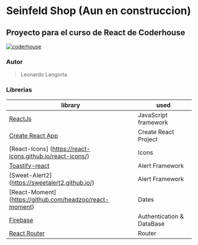 # Seinfeld Shop   (Aun en construccion)

## Proyecto para el curso de React de Coderhouse

[![coderhouse](https://emprelatam.com/wp-content/uploads/2019/10/logos-coderhouse-01.png)](https://www.coderhouse.com/)

### Autor
>Leonardo Langorta


### Librerias
| library                                                          | used                      |
| ---------------------------------------------------------------- | ------------------------- |
| [ReactJs](https://es.reactjs.org/)                               | JavaScript framework      |
| [Create React App](https://github.com/facebook/create-react-app) | Create React Project      |
| [React-Icons] (https://react-icons.github.io/react-icons/)       | Icons                     |
| [Toastify-react](https://fkhadra.github.io/react-toastify/)      | Alert Framework           |
| [Sweet-Alert2] (https://sweetalert2.github.io/)                  | Alert Framework           |
| [React-Moment] (https://github.com/headzoo/react-moment)         | Dates                     |
| [Firebase](https://firebase.google.com/?hl=es)                   | Authentication & DataBase |
| [React Router](https://reactrouter.com/)                         | Router                    |

